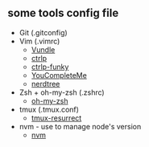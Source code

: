 ## some tools config file

- Git (.gitconfig)
- Vim (.vimrc)
    * [Vundle](https://github.com/VundleVim/Vundle.vim)
    * [ctrlp](https://github.com/ctrlpvim/ctrlp.vim)
    * [ctrlp-funky](https://github.com/tacahiroy/ctrlp-funky)
    * [YouCompleteMe](https://github.com/Valloric/YouCompleteMe)
    * [nerdtree](https://github.com/scrooloose/nerdtree)
- Zsh + oh-my-zsh (.zshrc)
    * [oh-my-zsh](https://github.com/robbyrussell/oh-my-zsh)
- tmux (.tmux.conf)
    * [tmux-resurrect](https://github.com/tmux-plugins/tmux-resurrect)
- nvm - use to manage node's version 
    * [nvm](https://github.com/cnpm/nvm)
